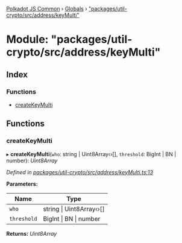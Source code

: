 [Polkadot JS Common](../README.md) › [Globals](../globals.md) › ["packages/util-crypto/src/address/keyMulti"](_packages_util_crypto_src_address_keymulti_.md)

# Module: "packages/util-crypto/src/address/keyMulti"

## Index

### Functions

* [createKeyMulti](_packages_util_crypto_src_address_keymulti_.md#createkeymulti)

## Functions

###  createKeyMulti

▸ **createKeyMulti**(`who`: string | Uint8Array‹›[], `threshold`: BigInt | BN | number): *Uint8Array*

*Defined in [packages/util-crypto/src/address/keyMulti.ts:13](https://github.com/polkadot-js/common/blob/91340577/packages/util-crypto/src/address/keyMulti.ts#L13)*

**Parameters:**

Name | Type |
------ | ------ |
`who` | string &#124; Uint8Array‹›[] |
`threshold` | BigInt &#124; BN &#124; number |

**Returns:** *Uint8Array*
